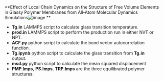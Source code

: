 
**Effect of Local Chain Dynamics on the Structure of Free Volume Elements in Glassy Polymer Membranes from All-Atom Molecular Dynamics Simulations![image](https://user-images.githubusercontent.com/89715432/190667653-0d974a11-b94c-4962-aca9-de89a377ffc9.png)
**

* **Tg.in** LAMMPS script to calculate glass transition temperature.
* **prod.in** LAMMPS script to perform the production run in either NVT or NPT.
* **ACF.py** python script to calculate the bond vector autocorrelation function.
* **Tg.ipynb** python script to calculate the glass transition from **Tg.in** output.
* **msd.py** python script to calculate the mean squared displacement
* **PMP.lmps**, **PS.lmps**, **TRP.lmps** are the three equilibrated polymer structures.
